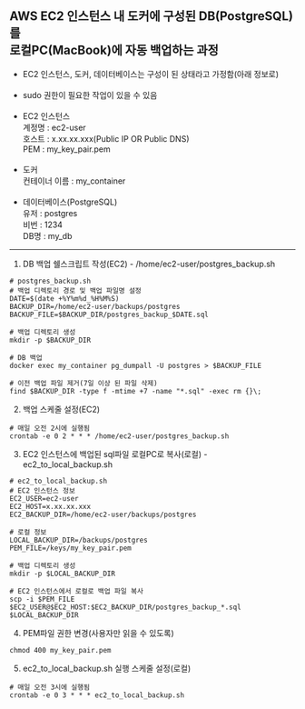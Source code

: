 ## AWS EC2 인스턴스 내 도커에 구성된 DB(PostgreSQL)를 <br> 로컬PC(MacBook)에 자동 백업하는 과정
* EC2 인스턴스, 도커, 데이터베이스는 구성이 된 상태라고 가정함(아래 정보로)<br><br>
* sudo 권한이 필요한 작업이 있을 수 있음<br><br>
* EC2 인스턴스<br>
    계정명 : ec2-user<br>
    호스트 : x.xx.xx.xxx(Public IP OR Public DNS)<br>
    PEM : my_key_pair.pem
<br><br>
* 도커<br>
  컨테이너 이름 : my_container
<br><br>
* 데이터베이스(PostgreSQL)<br>
     유저 : postgres<br>
     비번 : 1234<br>
     DB명 : my_db<br>
---
1. DB 백업 쉘스크립트 작성(EC2) - /home/ec2-user/postgres_backup.sh

```
# postgres_backup.sh
# 백업 디렉토리 경로 및 백업 파일명 설정
DATE=$(date +%Y%m%d_%H%M%S)
BACKUP_DIR=/home/ec2-user/backups/postgres
BACKUP_FILE=$BACKUP_DIR/postgres_backup_$DATE.sql

# 백업 디렉토리 생성
mkdir -p $BACKUP_DIR

# DB 백업
docker exec my_container pg_dumpall -U postgres > $BACKUP_FILE

# 이전 백업 파일 제거(7일 이상 된 파일 삭제)
find $BACKUP_DIR -type f -mtime +7 -name "*.sql" -exec rm {}\;
```

2. 백업 스케줄 설정(EC2)
```
# 매일 오전 2시에 실행됨
crontab -e 0 2 * * * /home/ec2-user/postgres_backup.sh
```

3. EC2 인스턴스에 백업된 sql파일 로컬PC로 복사(로컬) - ec2_to_local_backup.sh
```
# ec2_to_local_backup.sh
# EC2 인스턴스 정보
EC2_USER=ec2-user
EC2_HOST=x.xx.xx.xxx
EC2_BACKUP_DIR=/home/ec2-user/backups/postgres

# 로컬 정보
LOCAL_BACKUP_DIR=/backups/postgres
PEM_FILE=/keys/my_key_pair.pem

# 백업 디렉토리 생성
mkdir -p $LOCAL_BACKUP_DIR

# EC2 인스턴스에서 로컬로 백업 파일 복사
scp -i $PEM_FILE $EC2_USER@$EC2_HOST:$EC2_BACKUP_DIR/postgres_backup_*.sql $LOCAL_BACKUP_DIR
```

4. PEM파일 권한 변경(사용자만 읽을 수 있도록)
```
chmod 400 my_key_pair.pem
```

5. ec2_to_local_backup.sh 실행 스케줄 설정(로컬)
```
# 매일 오전 3시에 실행됨
crontab -e 0 3 * * * ec2_to_local_backup.sh
```



